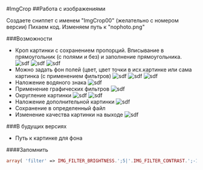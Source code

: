 #ImgCrop
##Работа с изображениями

Создаете сниппет с именем "ImgCrop00" (желательно с номером версии)
Пихаем код.
Изменяем путь к "nophoto.png"

###Возможности
- Кроп картинки с сохранением пропорций. Вписывание в прямоугольник (с полями и без) и заполнение прямоугольника.
![sdf](http://april-inter.ru/tmp1.jpg)
![sdf](http://april-inter.ru/tmp2.jpg)
![sdf](http://april-inter.ru/tmp3.jpg)
- Можно задать фон полей (цвет, цвет точки в исх.картинке или сама картинка (с применением фильтров)
![sdf](http://april-inter.ru/tmp4.jpg)
![sdf](http://april-inter.ru/tmp5.jpg)
![sdf](http://april-inter.ru/tmp6.jpg)
- Наложение водяного знака
![sdf](http://april-inter.ru/tmp7.jpg)
- Применение графических фильтров
![sdf](http://april-inter.ru/tmp8.jpg)
- Округление картинки
![sdf](http://april-inter.ru/tmp9.jpg)
![sdf](http://april-inter.ru/tmp10.jpg)
- Наложение дополнительной картинки
![sdf](http://april-inter.ru/tmp11.jpg)
- Сохранение в определенный файл
- Изменение качества картинки на выходе
![sdf](http://april-inter.ru/tmp12.jpg)

###В будущих версиях
- Путь к картинке для фона

####Запомнить

```php
array( 'filter' => IMG_FILTER_BRIGHTNESS.';5|'.IMG_FILTER_CONTRAST.';-10|'.IMG_FILTER_SMOOTH.';-20' )
```
